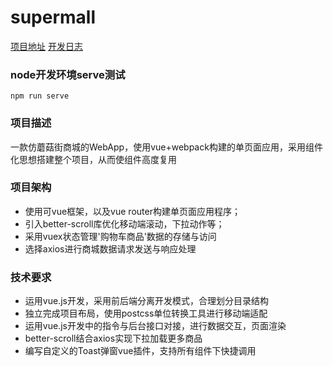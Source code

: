 # supermall
[项目地址](http://xiyitao.top/supermall)
[开发日志](https://kid-1912.github.io/2020/11/02/supermall%E5%95%86%E5%9F%8E/)


### node开发环境serve测试
```
npm run serve
```

### 项目描述
一款仿蘑菇街商城的WebApp，使用vue+webpack构建的单页面应用，采用组件化思想搭建整个项目，从而使组件高度复用

### 项目架构
- 使用可vue框架，以及vue router构建单页面应用程序；
- 引入better-scroll库优化移动端滚动，下拉动作等；
- 采用vuex状态管理'购物车商品'数据的存储与访问
- 选择axios进行商城数据请求发送与响应处理

### 技术要求
- 运用vue.js开发，采用前后端分离开发模式，合理划分目录结构
- 独立完成项目布局，使用postcss单位转换工具进行移动端适配
- 运用vue.js开发中的指令与后台接口对接，进行数据交互，页面渲染
- better-scroll结合axios实现下拉加载更多商品
- 编写自定义的Toast弹窗vue插件，支持所有组件下快捷调用


